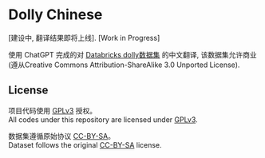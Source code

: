 # Dolly Chinese

[建设中, 翻译结果即将上线]. 
[Work in Progress]

使用 ChatGPT 完成的对 [Databricks dolly数据集](https://github.com/databrickslabs/dolly) 的中文翻译, 该数据集允许商业 (遵从Creative Commons Attribution-ShareAlike 3.0 Unported License).

## License

项目代码使用 [GPLv3](LICENSE) 授权。  
All codes under this repository are licensed under [GPLv3](LICENSE).

数据集遵循原始协议 [CC-BY-SA](https://github.com/databrickslabs/dolly/tree/master/data)。  
Dataset follows the original [CC-BY-SA](https://github.com/databrickslabs/dolly/tree/master/data) license.
